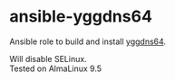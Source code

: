 # ansible-yggdns64
Ansible role to build and install [yggdns64](https://github.com/ufm/yggdns64).

Will disable SELinux.  
Tested on AlmaLinux 9.5  
